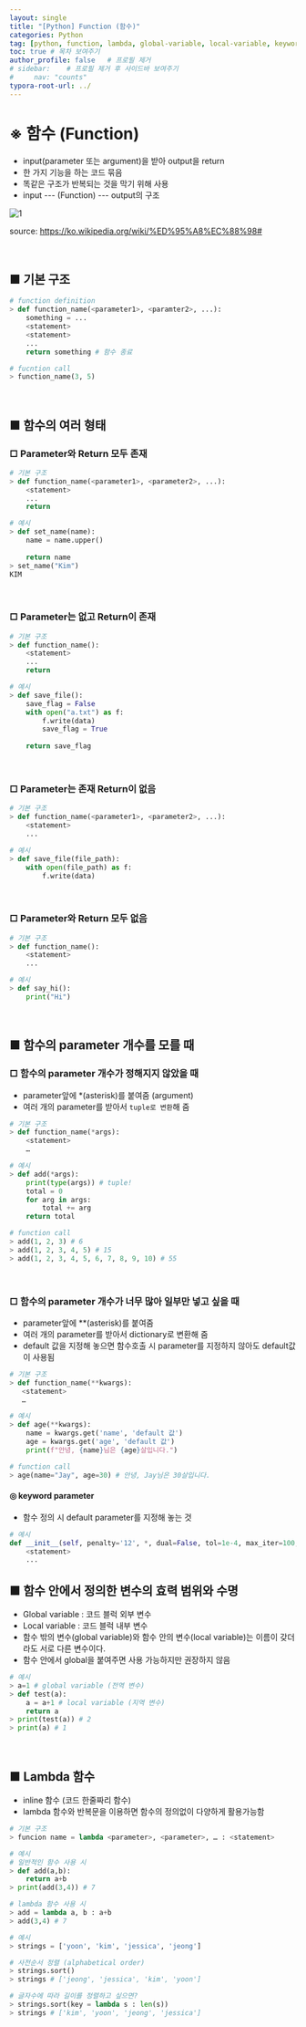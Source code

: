 ```yaml
---
layout: single
title: "[Python] Function (함수)"
categories: Python
tag: [python, function, lambda, global-variable, local-variable, keyword-arguments]
toc: true # 목차 보여주기
author_profile: false   # 프로필 제거
# sidebar:    # 프로필 제거 후 사이드바 보여주기
#     nav: "counts"
typora-root-url: ../
---
```


# ※ 함수 (Function)
- input(parameter 또는 argument)을 받아 output을 return
- 한 가지 기능을 하는 코드 묶음
- 똑같은 구조가 반복되는 것을 막기 위해 사용
- input --- (Function) --- output의 구조

![1]({{site.url}}/images/python/2024-05-12-python-function/1.png)

source: <https://ko.wikipedia.org/wiki/%ED%95%A8%EC%88%98#>

<br>

## ■ 기본 구조

```py
# function definition
> def function_name(<parameter1>, <paramter2>, ...):
    something = ...
    <statement>
    <statement>
    ...
    return something # 함수 종료

# fucntion call
> function_name(3, 5)
```

<br>

## ■ 함수의 여러 형태

### □ Parameter와 Return 모두 존재

```py
# 기본 구조
> def function_name(<parameter1>, <parameter2>, ...):
    <statement>
    ...
    return
```

```py
# 예시
> def set_name(name):
    name = name.upper()
    
    return name
> set_name("Kim")
KIM
```

<br>

### □ Parameter는 없고 Return이 존재

```py
# 기본 구조
> def function_name():
    <statement>
    ...
    return
```

```py
# 예시
> def save_file():
    save_flag = False
    with open("a.txt") as f:
        f.write(data)
        save_flag = True
    
    return save_flag
```

<br>

### □ Parameter는 존재 Return이 없음

```py
# 기본 구조
> def function_name(<parameter1>, <parameter2>, ...):
    <statement>
    ...
```

```py
# 예시
> def save_file(file_path):
    with open(file_path) as f:
        f.write(data)
```

<br>

### □ Parameter와 Return 모두 없음

```py
# 기본 구조
> def function_name():
    <statement>
    ...
```

```py
# 예시
> def say_hi():
    print("Hi")
```

<br>

## ■ 함수의 parameter 개수를 모를 때
### □ 함수의 parameter 개수가 정해지지 않았을 때
- parameter앞에 *(asterisk)를 붙여줌 (argument)
- 여러 개의 parameter를 받아서 `tuple로 변환`해 줌

```py
# 기본 구조
> def function_name(*args):
    <statement>
    …
```

```py
# 예시
> def add(*args):
    print(type(args)) # tuple!
    total = 0
    for arg in args:
        total += arg
    return total

# function call
> add(1, 2, 3) # 6
> add(1, 2, 3, 4, 5) # 15
> add(1, 2, 3, 4, 5, 6, 7, 8, 9, 10) # 55
```

<br>

### □ 함수의 parameter 개수가 너무 많아 일부만 넣고 싶을 때
- parameter앞에 **(asterisk)를 붙여줌
- 여러 개의 parameter를 받아서 dictionary로 변환해 줌
- default 값을 지정해 놓으면 함수호출 시 parameter를 지정하지 않아도 default값이 사용됨

 ```py
# 기본 구조
> def function_name(**kwargs):
    <statement>
    …
```

```py
# 예시
> def age(**kwargs):
    name = kwargs.get('name', 'default 값')
    age = kwargs.get('age', 'default 값')
    print(f"안녕, {name}님은 {age}살입니다.")

# function call
> age(name="Jay", age=30) # 안녕, Jay님은 30살입니다.
```

#### **◎ keyword parameter**
- 함수 정의 시 default parameter를 지정해 놓는 것

```py
# 예시
def __init__(self, penalty='12', *, dual=False, tol=1e-4, max_iter=100, ...):
    <statement>
    ...
```

## ■ 함수 안에서 정의한 변수의 효력 범위와 수명
- Global variable : 코드 블럭 외부 변수 
- Local variable : 코드 블럭 내부 변수
- 함수 밖의 변수(global variable)와 함수 안의 변수(local variable)는 이름이 갖더라도 서로 다른 변수이다.
- 함수 안에서 global을 붙여주면 사용 가능하지만 권장하지 않음

```py
# 예시
> a=1 # global variable (전역 변수)
> def test(a):
    a = a+1 # local variable (지역 변수)
    return a
> print(test(a)) # 2
> print(a) # 1
```

<br>

## ■ Lambda 함수
- inline 함수 (코드 한줄짜리 함수)
- lambda 함수와 반복문을 이용하면 함수의 정의없이 다양하게 활용가능함

```py
# 기본 구조
> funcion name = lambda <parameter>, <parameter>, … : <statement>
```

```py
# 예시
# 일반적인 함수 사용 시
> def add(a,b):
    return a+b
> print(add(3,4)) # 7

# lambda 함수 사용 시
> add = lambda a, b : a+b
> add(3,4) # 7
```

```py
# 예시
> strings = ['yoon', 'kim', 'jessica', 'jeong']

# 사전순서 정렬 (alphabetical order)
> strings.sort()
> strings # ['jeong', 'jessica', 'kim', 'yoon']

# 글자수에 따라 길이를 정렬하고 싶으면?
> strings.sort(key = lambda s : len(s))
> strings # ['kim', 'yoon', 'jeong', 'jessica']
```